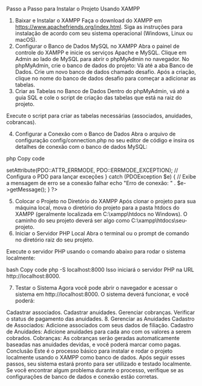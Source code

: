 Passo a Passo para Instalar o Projeto Usando XAMPP
1. Baixar e Instalar o XAMPP
Faça o download do XAMPP em https://www.apachefriends.org/index.html.
Siga as instruções para instalação de acordo com seu sistema operacional (Windows, Linux ou macOS).
2. Configurar o Banco de Dados MySQL no XAMPP
Abra o painel de controle do XAMPP e inicie os serviços Apache e MySQL.
Clique em Admin ao lado de MySQL para abrir o phpMyAdmin no navegador.
No phpMyAdmin, crie o banco de dados do projeto:
Vá até a aba Banco de Dados.
Crie um novo banco de dados chamado desafio.
Após a criação, clique no nome do banco de dados desafio para começar a adicionar as tabelas.
3. Criar as Tabelas no Banco de Dados
Dentro do phpMyAdmin, vá até a guia SQL e cole o script de criação das tabelas que está na raiz do projeto. 


Execute o script para criar as tabelas necessárias (associados, anuidades, cobrancas).

4. Configurar a Conexão com o Banco de Dados
Abra o arquivo de configuração config/connection.php no seu editor de código e insira os detalhes de conexão com o banco de dados MySQL:

php
Copy code
<?php
$host = 'localhost';
$dbname = 'desafio';  // Nome do banco de dados que você criou
$username = 'root';   // Usuário padrão do XAMPP
$password = '';       // Senha em branco, pois o XAMPP usa um banco sem senha

try {
    // Conecta ao banco de dados MySQL usando PDO
    $conn = new PDO("mysql:host=$host;dbname=$dbname", $username, $password);
    $conn->setAttribute(PDO::ATTR_ERRMODE, PDO::ERRMODE_EXCEPTION); // Configura o PDO para lançar exceções
} catch (PDOException $e) {
    // Exibe a mensagem de erro se a conexão falhar
    echo "Erro de conexão: " . $e->getMessage();
}
?>
5. Colocar o Projeto no Diretório do XAMPP
Após clonar o projeto para sua máquina local, mova o diretório do projeto para a pasta htdocs do XAMPP (geralmente localizada em C:\xampp\htdocs no Windows).
O caminho do seu projeto deverá ser algo como C:\xampp\htdocs\seu-projeto.
6. Iniciar o Servidor PHP Local
Abra o terminal ou o prompt de comando no diretório raiz do seu projeto.

Execute o servidor PHP usando o comando abaixo para rodar o sistema localmente:

bash
Copy code
php -S localhost:8000
Isso iniciará o servidor PHP na URL http://localhost:8000.

7. Testar o Sistema
Agora você pode abrir o navegador e acessar o sistema em http://localhost:8000. O sistema deverá funcionar, e você poderá:

Cadastrar associados.
Cadastrar anuidades.
Gerenciar cobranças.
Verificar o status de pagamento das anuidades.
8. Gerenciar as Anuidades
Cadastro de Associados: Adicione associados com seus dados de filiação.
Cadastro de Anuidades: Adicione anuidades para cada ano com os valores a serem cobrados.
Cobranças: As cobranças serão geradas automaticamente baseadas nas anuidades devidas, e você poderá marcar como pagas.
Conclusão
Este é o processo básico para instalar e rodar o projeto localmente usando o XAMPP como banco de dados. Após seguir esses passos, seu sistema estará pronto para ser utilizado e testado localmente. Se você encontrar algum problema durante o processo, verifique se as configurações de banco de dados e conexão estão corretas.
